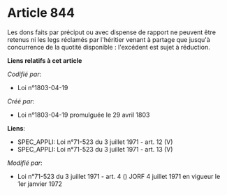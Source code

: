 # Article 844

Les dons faits par préciput ou avec dispense de rapport ne peuvent être retenus ni les legs réclamés par l'héritier venant à
partage que jusqu'à concurrence de la quotité disponible : l'excédent est sujet à réduction.

**Liens relatifs à cet article**

_Codifié par_:

  - Loi n°1803-04-19

_Créé par_:

  - Loi n°1803-04-19 promulguée le 29 avril 1803

**Liens**:

  - SPEC_APPLI: Loi n°71-523 du 3 juillet 1971 - art. 12 (V)
  - SPEC_APPLI: Loi n°71-523 du 3 juillet 1971 - art. 13 (V)

_Modifié par_:

  - Loi n°71-523 du 3 juillet 1971 - art. 4 () JORF 4 juillet 1971 en vigueur le 1er janvier 1972
